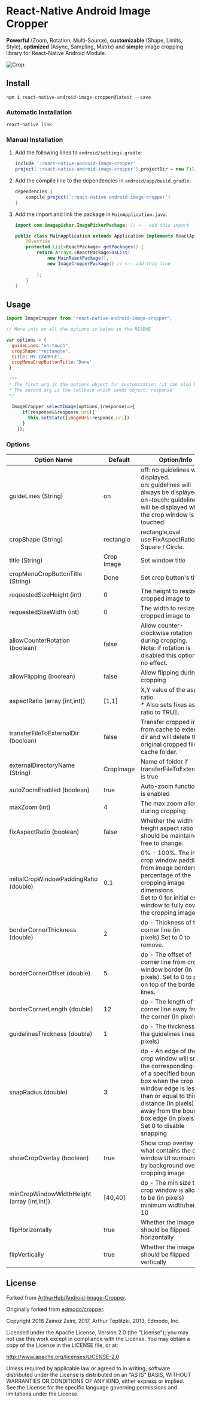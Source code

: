 React-Native Android Image Cropper
=======

**Powerful** (Zoom, Rotation, Multi-Source), **customizable** (Shape, Limits, Style), **optimized** (Async, Sampling, Matrix) and **simple** image cropping library for React-Native Android Module.

![Crop](https://github.com/zainozzaini/react-native-android-image-cropper/blob/master/rn-android-crop-image.gif?raw=true)
## Install

`npm i react-native-android-image-cropper@latest --save`

### Automatic Installation

`react-native link`

### Manual Installation

1. Add the following lines to `android/settings.gradle`:
    ```gradle
    include ':react-native-android-image-cropper'
    project(':react-native-android-image-cropper').projectDir = new File(rootProject.projectDir, '../node_modules/react-native-android-image-cropper/android')
    ```

4. Add the compile line to the dependencies in `android/app/build.gradle`:
    ```gradle
    dependencies {
        compile project(':react-native-android-image-cropper')
    }
    ```
6. Add the import and link the package in `MainApplication.java`:
    ```java
    import com.imagepicker.ImagePickerPackage; // <-- add this import

    public class MainApplication extends Application implements ReactApplication {
        @Override
        protected List<ReactPackage> getPackages() {
            return Arrays.<ReactPackage>asList(
                new MainReactPackage(),
                new ImageCropperPackage() // <-- add this line
              
            );
        }
    }
    ```

## Usage
```javascript
import ImageCropper from "react-native-android-image-cropper";

// More info on all the options is below in the README

var options = {
  guideLines:"on-touch",
  cropShape:"rectangle",
  title:'MY EXAMPLE',
  cropMenuCropButtonTitle:'Done'
 }
 
 /**
 * The first arg is the options object for customization (it can also be null or omitted for default options),
 * The second arg is the callback which sends object: response 
 */
 
  ImageCropper.selectImage(options,(response)=>{
      if(response&&response.uri){
        this.setState({imageUri:response.uri})
      }
    });

```

### Options

Option Name | Default| Option/Info
------ | ---- | ------- 
guideLines (String)|on|off: no guidelines will be displayed. <br>on: guidelines will always be displayed. <br>on-touch: guidelines will be displayed when the crop window is touched. 
cropShape (String)|rectangle|rectangle,oval<br>use FixAspectRatio for Square / Circle.
title (String) |Crop Image|Set window title
cropMenuCropButtonTitle (String)|Done| Set crop button's title
requestedSizeHeight (int)|0|The height to resize the cropped image to
requestedSizeWidth (int)|0|The width to resize the cropped image to
allowCounterRotation (boolean)|false|Allow counter-clockwise rotation during cropping.<br> Note: if rotation is disabled this option has no effect.<br>
allowFlipping (boolean) |false|Allow flipping during cropping
aspectRatio (array [int,int])|[1,1]|X,Y value of the aspect ratio.<br>* Also sets fixes aspect ratio to TRUE.
transferFileToExternalDir (boolean)| false|Transfer cropped image from cache to external dir and will delete the original cropped file in cache folder.
externalDirectoryName (String)|CropImage|Name of folder if transferFileToExternalDir is true
autoZoomEnabled (boolean)|true|Auto-zoom functionality is enabled
maxZoom (int)|4|The max zoom allowed during cropping
fixAspectRatio (boolean)|false|Whether the width to height aspect ratio should be maintained or free to change.
initialCropWindowPaddingRatio (double)|0.1| 0% - 100%. The initial crop window padding from image borders in percentage of the cropping image dimensions.<br>Set to 0 for initial crop window to fully cover the cropping image.
borderCornerThickness (double)|2|dp - Thickness of the corner line (in pixels).Set to 0 to remove.
borderCornerOffset (double)|5|dp - The offset of corner line from crop window border (in pixels). Set to 0 to place on top of the border lines.
borderCornerLength (double)|12| dp - The length of the corner line away from the corner (in pixels)
guidelinesThickness (double)|1|dp - The thickness of the guidelines lines (in pixels)
snapRadius (double)|3|dp - An edge of the crop window will snap to the corresponding edge of a specified bounding box when the crop window edge is less than or equal to this distance (in pixels) away from the bounding box edge (in pixels).<br>Set 0 to disable snapping
showCropOverlay (boolean)|true|Show crop overlay UI what contains the crop window UI surrounded by background over the cropping image
minCropWindowWidthHeight (array [int,int])|[40,40]|dp - The min size the crop window is allowed to be (in pixels) minimum width/height 10
flipHorizontally|true|Whether the image should be flipped horizontally
flipVertically|true|Whether the image should be flipped vertically


## License

Forked from [ArthurHub/Android-Image-Cropper](https://github.com/ArthurHub/Android-Image-Cropper).

Originally forked from [edmodo/cropper](https://github.com/edmodo/cropper).

Copyright 2018 Zainoz Zaini, 2017, Arthur Teplitzki, 2013, Edmodo, Inc.

Licensed under the Apache License, Version 2.0 (the "License"); you may not use this work except in compliance with the   License.
You may obtain a copy of the License in the LICENSE file, or at:

  http://www.apache.org/licenses/LICENSE-2.0

Unless required by applicable law or agreed to in writing, software distributed under the License is distributed on an "AS   IS" BASIS, WITHOUT WARRANTIES OR CONDITIONS OF ANY KIND, either express or implied. See the License for the specific language governing permissions and limitations under the License.